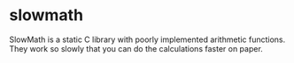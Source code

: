 # slowmath

SlowMath is a static C library with poorly implemented arithmetic functions.
They work so slowly that you can do the calculations faster on paper.
